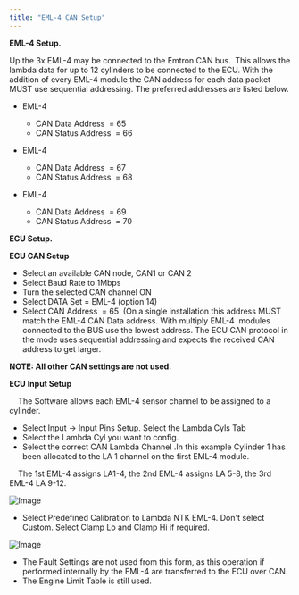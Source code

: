 ```yaml
---
title: "EML-4 CAN Setup"
---
```


**EML-4 Setup.**&nbsp;


Up the 3x EML-4 may be connected to the Emtron CAN bus.&nbsp; This allows the lambda data for up to 12 cylinders to be connected to the ECU. With the addition of every EML-4 module the CAN address for each data packet MUST use sequential addressing. The preferred addresses are listed below.


* EML-4 &nbsp;

  * CAN Data Address&nbsp; = 65
  * CAN Status Address&nbsp; = 66

* EML-4 &nbsp;

  * CAN Data Address&nbsp; = 67
  * CAN Status Address&nbsp; = 68

* EML-4 &nbsp;

  * CAN Data Address&nbsp; = 69
  * CAN Status Address&nbsp; = 70


**ECU Setup.**


**ECU CAN Setup**


* Select an available CAN node, CAN1 or CAN 2
* Select Baud Rate to 1Mbps
* Turn the selected CAN channel ON
* Select DATA Set = EML-4 (option 14)
* Select CAN Address&nbsp; = 65&nbsp; (On a single installation this address MUST match the EML-4 CAN Data address. With multiply EML-4&nbsp; modules connected to the BUS use the lowest address. The ECU CAN protocol in the mode uses sequential addressing and expects the received CAN address to get larger.&nbsp;


**NOTE: All other CAN settings are not used.**


**ECU Input Setup**


&nbsp; &nbsp; The Software allows each EML-4 sensor channel to be assigned to a cylinder.&nbsp;


* Select Input -\> Input Pins Setup. Select the Lambda Cyls Tab
* Select the Lambda Cyl you want to config.
* Select the correct CAN Lambda Channel .In this example Cylinder 1 has been allocated to the LA 1 channel on the first EML-4 module.

&nbsp; &nbsp; The 1st EML-4 assigns LA1-4, the 2nd EML-4 assigns LA 5-8, the 3rd EML-4 LA 9-12.



![Image](</lib/Untitled25.jpg>)



* Select Predefined Calibration to Lambda NTK EML-4. Don't select Custom. Select Clamp Lo and Clamp Hi if required.&nbsp;



![Image](</lib/Untitled7.jpg>)



* The Fault Settings are not used from this form, as this operation if performed internally by the EML-4 are transferred to the ECU over CAN.
* The Engine Limit Table is still used.

